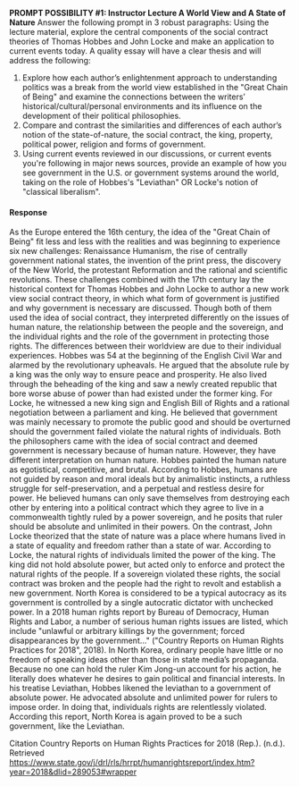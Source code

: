 **PROMPT POSSIBILITY #1: Instructor Lecture A World View and A State of Nature**
Answer the following prompt in 3 robust paragraphs: Using the lecture material, explore the central components of the social contract theories of Thomas Hobbes and John Locke and make an application to current events today. A quality essay will have a clear thesis and will address the following:
1. Explore how each author’s enlightenment approach to understanding politics was a break from the world view established in the "Great Chain of Being" and examine the connections between the writers’ historical/cultural/personal environments and its influence on the development of their political philosophies.
2. Compare and contrast the similarities and differences of each author’s notion of the state-of-nature, the social contract, the king, property, political power, religion and forms of government.
3. Using current events reviewed in our discussions, or current events you're following in major news sources, provide an example of how you see government in the U.S. or government systems around the world, taking on the role of Hobbes's "Leviathan" OR Locke's notion of "classical liberalism".

#### Response
As the Europe entered the 16th century, the idea of the "Great Chain of Being" fit less and less with the realities and was beginning to experience six new challenges: Renaissance Humanism, the rise of centrally government national states, the invention of the print press, the discovery of the New World, the protestant Reformation and the rational and scientific revolutions. These challenges combined with the 17th century lay the historical context for Thomas Hobbes and John Locke to author a new work view social contract theory, in which what form of government is justified and why government is necessary are discussed. Though both of them used the idea of social contract, they interpreted differently on the issues of human nature, the relationship between the people and the sovereign, and the individual rights and the role of the government in protecting those rights. The differences between their worldview are due to their individual experiences. Hobbes was 54 at the beginning of the English Civil War and alarmed by the revolutionary upheavals. He argued that the absolute rule by a king was the only way to ensure peace and prosperity. He also lived through the beheading of the king and saw a newly created republic that bore worse abuse of power than had existed under the former king. For Locke, he witnessed a new king sign and English Bill of Rights and a rational negotiation between a parliament and king. He believed that government was mainly necessary to promote the public good and should be overturned should the government failed violate the natural rights of individuals.
Both the philosophers came with the idea of social contract and deemed government is necessary because of human nature. However, they have different interpretation on human nature. Hobbes painted the human nature as egotistical, competitive, and brutal. According to Hobbes, humans are not guided by reason and moral ideals but by animalistic instincts, a ruthless struggle for self-preservation, and a perpetual and restless desire for power. He believed humans can only save themselves from destroying each other by entering into a political contract which they agree to live in a commonwealth tightly ruled by a power sovereign, and he posits that ruler should be absolute and unlimited in their powers. On the contrast, John Locke theorized that the state of nature was a place where humans lived in a state of equality and freedom rather than a state of war. According to Locke, the natural rights of individuals limited the power of the king. The king did not hold absolute power, but acted only to enforce and protect the natural rights of the people. If a sovereign violated these rights, the social contract was broken and the people had the right to revolt and establish a new government.
North Korea is considered to be a typical autocracy as its government is controlled by a single autocratic dictator with unchecked power. In a 2018 human rights report by Bureau of Democracy, Human Rights and Labor, a number of serious human rights issues are listed, which include "unlawful or arbitrary killings by the government; forced disappearances by the government..." ("Country Reports on Human Rights Practices for 2018", 2018). In North Korea, ordinary people have little or no freedom of speaking ideas other than those in state media’s propaganda. Because no one can hold the ruler Kim Jong-un account for his action, he literally does whatever he desires to gain political and financial interests. In his treatise Leviathan, Hobbes likened the leviathan to a government of absolute power. He advocated absolute and unlimited power for rulers to impose order. In doing that, individuals rights are relentlessly violated. According this report, North Korea is again proved to be a such government, like the Leviathan.

Citation
Country Reports on Human Rights Practices for 2018 (Rep.). (n.d.). Retrieved https://www.state.gov/j/drl/rls/hrrpt/humanrightsreport/index.htm?year=2018&dlid=289053#wrapper
